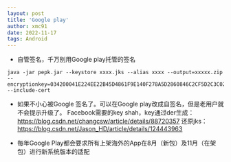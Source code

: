 ```yaml
---
layout: post
title: 'Google play'
author: xmc91
date: 2022-11-17
tags: Android 
---
```


+ 自管签名，千万别用Google play托管的签名

```
java -jar pepk.jar --keystore xxxx.jks --alias xxxx --output=xxxxx.zip --encryptionkey=034200041E224EE22B45D4861F9E140F278A5D2860846C2CF5D2C3C02 --include-cert
```
+ 如果不小心被Google 签名了。可以在Google play改成自签名，但是老用户就不会提示升级了。
Facebook需要的key shah，key通过der生成：https://blog.csdn.net/changcsw/article/details/88720357
还原jks：https://blog.csdn.net/Jason_HD/article/details/124443963



+ 每年Google Play都会要求所有上架海外的App在8月（新包）及11月（在架包）进行新系统版本的适配